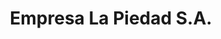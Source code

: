 ---
title: "Empresa La Piedad S.A."
url: /san-salvador-de-jujuy/empresa-la-piedad-s-a/
shop: directores de funerarias
---